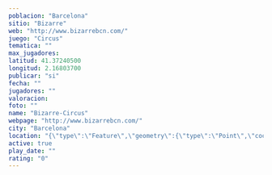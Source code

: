 ```yaml
---
poblacion: "Barcelona"
sitio: "Bizarre"
web: "http://www.bizarrebcn.com/"
juego: "Circus"
tematica: ""
max_jugadores: 
latitud: 41.37240500
longitud: 2.16803700
publicar: "si"
fecha: ""
jugadores: ""
valoracion: 
foto: ""
name: "Bizarre-Circus"
webpage: "http://www.bizarrebcn.com/"
city: "Barcelona"
location: "{\"type\":\"Feature\",\"geometry\":{\"type\":\"Point\",\"coordinates\":[2.168037,41.372405]}}"
active: true
play_date: ""
rating: "0"
---
```

